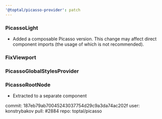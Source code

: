 ```yaml
---
'@toptal/picasso-provider': patch
---
```


### PicassoLight

- Added a composable Picasso version. This change may affect direct component imports (the usage of which is not recommended).

### FixViewport
### PicassoGlobalStylesProvider
### PicassoRootNode

- Extracted to a separate component

commit: 187eb79ab70045243037754d29c9a3da74ac202f
user: konstrybakov
pull: #2884
repo: toptal/picasso
